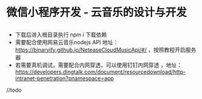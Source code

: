 # 微信小程序开发 - 云音乐的设计与开发

##
* 下载后进入根目录执行 npm i 下载依赖
* 需要配合使用网易云音乐nodejs API 地址：https://binaryify.github.io/NeteaseCloudMusicApi/#/ ，按照教程开启服务器
* 若需要真机调试，需要配合内网穿透，可以使用钉钉内网穿透 ，地址：https://developers.dingtalk.com/document/resourcedownload/http-intranet-penetration?pnamespace=app 

//todo
